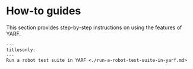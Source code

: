 # How-to guides

This section provides step-by-step instructions on using the features of YARF.

```{toctree}
---
titlesonly:
---
Run a robot test suite in YARF <./run-a-robot-test-suite-in-yarf.md>

```
